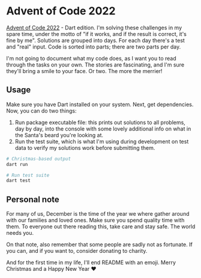 # Advent of Code 2022

[Advent of Code 2022](https://adventofcode.com/2022/about) - Dart edition. I'm
solving these challenges in my spare time, under the motto of "if it works, and
if the result is correct, it's fine by me". Solutions are grouped into days. For
each day there's a test and "real" input. Code is sorted into parts; there are
two parts per day.

I'm not going to document what my code does, as I want you to read through the
tasks on your own. The stories are fascinating, and I'm sure they'll bring a
smile to your face. Or two. The more the merrier!

## Usage

Make sure you have Dart installed on your system. Next, get dependencies. Now,
you can do two things:

1. Run package executable file: this prints out solutions to all problems, day
   by day, into the console with some lovely additional info on what in the Santa's beard you're looking at.
2. Run the test suite, which is what I'm using during development on test data
   to verify my solutions work before submitting them.

```bash
# Christmas-based output
dart run

# Run test suite
dart test
```

## Personal note

For many of us, December is the time of the year we where gather around with our
families and loved ones. Make sure you spend quality time with them. To everyone
out there reading this, take care and stay safe. The world needs you.

On that note, also remember that some people are sadly not as fortunate. If you
can, and if you want to, consider donating to charity.

And for the first time in my life, I'll end README with an emoji. Merry Christmas
and a Happy New Year ❤️

